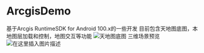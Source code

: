 # ArcgisDemo
基于Arcgis RuntimeSDK for Android 100.x的一些开发
目前包含天地图底图，本地图层加载和控制，地图交互等功能
![天地图底图](https://img-blog.csdnimg.cn/2019092223054078.jpg?x-oss-process=image/watermark,type_ZmFuZ3poZW5naGVpdGk,shadow_10,text_aHR0cHM6Ly9ibG9nLmNzZG4ubmV0L3FxXzQxNjEzMjgx,size_16,color_FFFFFF,t_70)
三维场景预览
![在这里插入图片描述](https://img-blog.csdnimg.cn/2019091822485899.gif)
